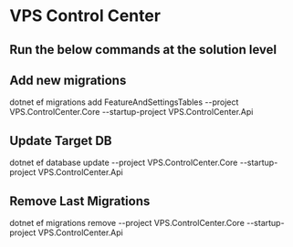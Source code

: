 # VPS Control Center


## Run the below commands at the solution level
## Add new migrations
dotnet ef migrations add FeatureAndSettingsTables --project  VPS.ControlCenter.Core --startup-project VPS.ControlCenter.Api

## Update Target DB
dotnet ef database update --project  VPS.ControlCenter.Core --startup-project VPS.ControlCenter.Api

## Remove Last Migrations
dotnet ef migrations remove --project  VPS.ControlCenter.Core --startup-project VPS.ControlCenter.Api
